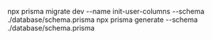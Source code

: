 npx prisma migrate dev --name init-user-columns --schema ./database/schema.prisma
npx prisma generate --schema ./database/schema.prisma